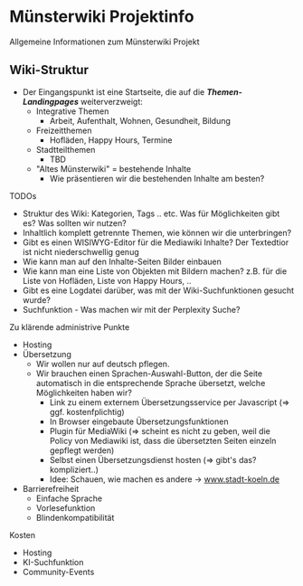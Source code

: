# Münsterwiki Projektinfo
Allgemeine Informationen zum Münsterwiki Projekt

## Wiki-Struktur
* Der Eingangspunkt ist eine Startseite, die auf die ***Themen-Landingpages*** weiterverzweigt: 
  * Integrative Themen
    * Arbeit, Aufenthalt, Wohnen, Gesundheit, Bildung
  * Freizeitthemen
    * Hofläden, Happy Hours, Termine
  * Stadtteilthemen
    * TBD
  * "Altes Münsterwiki" = bestehende Inhalte
    * Wie präsentieren wir die bestehenden Inhalte am besten?

TODOs
* Struktur des Wiki: Kategorien, Tags .. etc. Was für Möglichkeiten gibt es? Was sollten wir nutzen?
* Inhaltlich komplett getrennte Themen, wie können wir die unterbringen?
* Gibt es einen WISIWYG-Editor für die Mediawiki Inhalte? Der Textedtior ist nicht niederschwellig genug
* Wie kann man auf den Inhalte-Seiten Bilder einbauen  
* Wie kann man eine Liste von Objekten mit Bildern machen? z.B. für die Liste von Hofläden, Liste von Happy Hours, ..
* Gibt es eine Logdatei darüber, was mit der Wiki-Suchfunktionen gesucht wurde?
* Suchfunktion - Was machen wir mit der Perplexity Suche?

Zu klärende administrive Punkte
* Hosting
* Übersetzung
  * Wir wollen nur auf deutsch pflegen.
  * Wir brauchen einen Sprachen-Auswahl-Button, der die Seite automatisch in die entsprechende Sprache übersetzt, welche Möglichkeiten haben wir?
    * Link zu einem externem Übersetzungsservice per Javascript (=> ggf. kostenfplichtig)
    * In Browser eingebaute Übersetzungsfunktionen
    * Plugin für MediaWiki (=> scheint es nicht zu geben, weil die Policy von Mediawiki ist, dass die übersetzten Seiten einzeln gepflegt werden)
    * Selbst einen Übersetzungsdienst hosten (=> gibt's das? kompliziert..)
    * Idee: Schauen, wie machen es andere -> www.stadt-koeln.de
* Barrierefreiheit
  * Einfache Sprache
  * Vorlesefunktion
  * Blindenkompatibilität

Kosten
* Hosting
* KI-Suchfunktion
* Community-Events
